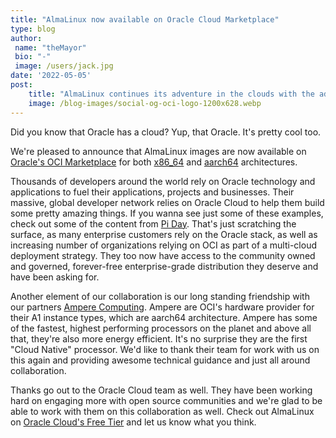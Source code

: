 ```yaml
---
title: "AlmaLinux now available on Oracle Cloud Marketplace"
type: blog
author: 
 name: "theMayor"
 bio: "-"
 image: /users/jack.jpg
date: '2022-05-05'
post:
    title: "AlmaLinux continues its adventure in the clouds with the addition of Oracle Cloud Infrastructure."
    image: /blog-images/social-og-oci-logo-1200x628.webp
---
```


Did you know that Oracle has a cloud? Yup, that Oracle. It's pretty cool too.

We're pleased to announce that AlmaLinux images are now available on [Oracle's OCI Marketplace](https://cloudmarketplace.oracle.com/marketplace/en_US/homePage.jspx) for both [x86_64](https://cloudmarketplace.oracle.com/marketplace/en_US/listing/125544666) and [aarch64](https://cloudmarketplace.oracle.com/marketplace/en_US/listing/125567282) architectures.

Thousands of developers around the world rely on Oracle technology and applications to fuel their applications, projects and businesses. Their massive, global developer network relies on Oracle Cloud to help them build some pretty amazing things. If you wanna see just some of these examples, check out some of the content from [Pi Day](https://developer.oracle.com/piday/?pcode=WWMK211110P00127&SC[%E2%80%A6]::::RC_WWMK211110P00127:Pidayreplay=&source=:ex:pw:::::RC_WWMK211110P00127:Pidayreplay). That's just scratching the surface, as many enterprise customers rely on the Oracle stack, as well as increasing number of organizations relying on OCI as part of a multi-cloud deployment strategy. They too now have access to the community owned and governed, forever-free enterprise-grade distribution they deserve and have been asking for.

Another element of our collaboration is our long standing friendship with our partners [Ampere Computing](https://amperecomputing.com/). Ampere are OCI's hardware provider for their A1 instance types, which are aarch64 architecture. Ampere has some of the fastest, highest performing processors on the planet and above all that, they're also more energy efficient. It's no surprise they are the first "Cloud Native" processor. We'd like to thank their team for work with us on this again and providing awesome technical guidance and just all around collaboration.

Thanks go out to the Oracle Cloud team as well. They have been working hard on engaging more with open source communities and we're glad to be able to work with them on this collaboration as well. Check out AlmaLinux on [Oracle Cloud's Free Tier](https://www.oracle.com/cloud/free/?source=CloudFree_CTA1_Default&intcmp=CloudFree_CTA1_Default) and let us know what you think.